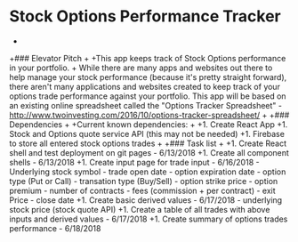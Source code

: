# Stock Options Performance Tracker 
+
+### Elevator Pitch
+
+This app keeps track of Stock Options performance in your portfolio. 
+
While there are many apps and websites out there to help manage your stock performance (because it's pretty straight forward), there aren't many applications and websites created to keep track of your options trade performance against your portfolio. This app will be based on an existing online spreadsheet called the "Options Tracker Spreadsheet" - http://www.twoinvesting.com/2016/10/options-tracker-spreadsheet/ 
+
+### Dependencies
+
+Current known dependencies:
+
+1. Create React App
+1. Stock and Options quote service API (this may not be needed)
+1. Firebase to store all entered stock options trades
+
+### Task list
+
+1. Create React shell and test deployment on git pages - 6/13/2018 
+1. Create all component shells - 6/13/2018
+1. Create input page for trade input - 6/16/2018
    - Underlying stock symbol
    - trade open date
    - option expiration date
    - option type (Put or Call)
    - transation type (Buy/Sell)
    - option strike price
    - option premium
    - number of contracts
    - fees (commission + per contract)
    - exit Price
    - close date
+1. Create basic derived values - 6/17/2018
    - underlying stock price (stock quote API)
+1. Create a table of all trades with above inputs and derived values - 6/17/2018
+1. Create summary of options trades performance - 6/18/2018

